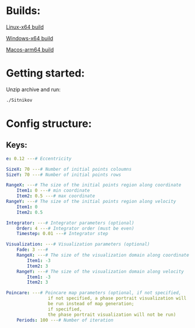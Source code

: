 # Builds:

[Linux-x64 build](https://github.com/MaxDrom/Sitnikov/releases/download/latest/linux-x64.zip)

[Windows-x64 build](https://github.com/MaxDrom/Sitnikov/releases/download/latest/win-x64.zip)

[Macos-arm64 build](https://github.com/MaxDrom/Sitnikov/releases/download/latest/osx-arm64.zip)

# Getting started:

Unzip archive and run:
```bash
./Sitnikov
```
# Config structure:
## Keys:
```yaml
e: 0.12 ---# Eccentricity

SizeX: 70 ---# Number of initial points coloumns
SizeY: 70 ---# Number of initial points rows

RangeX: ---# The size of the initial points region along coordinate
    Item1: 0 ---# min coordinate
    Item2: 0.5 ---# max coordinate
RangeY: ---# The size of the initial points region along velocity
    Item1: 0 
    Item2: 0.5

Integrator: ---# Integrator parameters (optional)
    Order: 4 ---# Integrator order (must be even)
    Timestep: 0.01 ---# Integrator step

Visualization: ---# Visualization parameters (optional)
    Fade: 3 ---# 
    RangeX: ---# The size of the visualization domain along coordinate
        Item1: -3
        Item2: 3
    RangeY: ---# The size of the visualization domain along velocity
        Item1: -3
        Item2: 3

Poincare: ---# Poincare map parameters (optional, if not specified, 
                if not specified, a phase portrait visualization will 
                be run instead of map generation; 
                if specified, 
                the phase portrait visualization will not be run)
    Periods: 100 ---# Number of iteration
```
